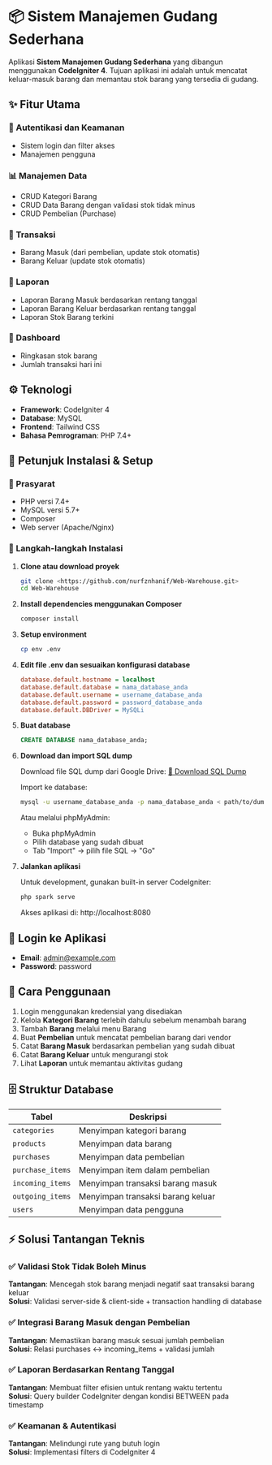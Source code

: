 # 📦 Sistem Manajemen Gudang Sederhana

Aplikasi **Sistem Manajemen Gudang Sederhana** yang dibangun menggunakan **CodeIgniter 4**. Tujuan aplikasi ini adalah untuk mencatat keluar-masuk barang dan memantau stok barang yang tersedia di gudang.

## ✨ Fitur Utama

### 🔐 Autentikasi dan Keamanan
- Sistem login dan filter akses
- Manajemen pengguna

### 📊 Manajemen Data
- CRUD Kategori Barang
- CRUD Data Barang dengan validasi stok tidak minus
- CRUD Pembelian (Purchase)

### 🔄 Transaksi
- Barang Masuk (dari pembelian, update stok otomatis)
- Barang Keluar (update stok otomatis)

### 📑 Laporan
- Laporan Barang Masuk berdasarkan rentang tanggal
- Laporan Barang Keluar berdasarkan rentang tanggal
- Laporan Stok Barang terkini

### 📌 Dashboard
- Ringkasan stok barang
- Jumlah transaksi hari ini

## ⚙️ Teknologi

- **Framework**: CodeIgniter 4
- **Database**: MySQL
- **Frontend**: Tailwind CSS
- **Bahasa Pemrograman**: PHP 7.4+

## 🚀 Petunjuk Instalasi & Setup

### 🔧 Prasyarat

- PHP versi 7.4+
- MySQL versi 5.7+
- Composer
- Web server (Apache/Nginx)

### 📝 Langkah-langkah Instalasi

1. **Clone atau download proyek**
   ```bash
   git clone <https://github.com/nurfznhanif/Web-Warehouse.git>
   cd Web-Warehouse
   ```

2. **Install dependencies menggunakan Composer**
   ```bash
   composer install
   ```

3. **Setup environment**
   ```bash
   cp env .env
   ```

4. **Edit file .env dan sesuaikan konfigurasi database**
   ```ini
   database.default.hostname = localhost
   database.default.database = nama_database_anda
   database.default.username = username_database_anda
   database.default.password = password_database_anda
   database.default.DBDriver = MySQLi
   ```

5. **Buat database**
   ```sql
   CREATE DATABASE nama_database_anda;
   ```

6. **Download dan import SQL dump**
   
   Download file SQL dump dari Google Drive:
   [📁 Download SQL Dump](https://drive.google.com/drive/folders/11nlgrY59WidBzfk-HkGrvpDZQcGkuGcD?hl=id)
   
   Import ke database:
   ```bash
   mysql -u username_database_anda -p nama_database_anda < path/to/dump.sql
   ```
   
   Atau melalui phpMyAdmin:
   - Buka phpMyAdmin
   - Pilih database yang sudah dibuat
   - Tab "Import" → pilih file SQL → "Go"

7. **Jalankan aplikasi**
   
   Untuk development, gunakan built-in server CodeIgniter:
   ```bash
   php spark serve
   ```
   
   Akses aplikasi di: http://localhost:8080

## 🔑 Login ke Aplikasi

- **Email**: admin@example.com
- **Password**: password

## 📘 Cara Penggunaan

1. Login menggunakan kredensial yang disediakan
2. Kelola **Kategori Barang** terlebih dahulu sebelum menambah barang
3. Tambah **Barang** melalui menu Barang
4. Buat **Pembelian** untuk mencatat pembelian barang dari vendor
5. Catat **Barang Masuk** berdasarkan pembelian yang sudah dibuat
6. Catat **Barang Keluar** untuk mengurangi stok
7. Lihat **Laporan** untuk memantau aktivitas gudang

## 🗄️ Struktur Database

| Tabel | Deskripsi |
|-------|-----------|
| `categories` | Menyimpan kategori barang |
| `products` | Menyimpan data barang |
| `purchases` | Menyimpan data pembelian |
| `purchase_items` | Menyimpan item dalam pembelian |
| `incoming_items` | Menyimpan transaksi barang masuk |
| `outgoing_items` | Menyimpan transaksi barang keluar |
| `users` | Menyimpan data pengguna |

## ⚡ Solusi Tantangan Teknis

### ✅ Validasi Stok Tidak Boleh Minus
**Tantangan**: Mencegah stok barang menjadi negatif saat transaksi barang keluar  
**Solusi**: Validasi server-side & client-side + transaction handling di database

### ✅ Integrasi Barang Masuk dengan Pembelian
**Tantangan**: Memastikan barang masuk sesuai jumlah pembelian  
**Solusi**: Relasi purchases ↔ incoming_items + validasi jumlah

### ✅ Laporan Berdasarkan Rentang Tanggal
**Tantangan**: Membuat filter efisien untuk rentang waktu tertentu  
**Solusi**: Query builder CodeIgniter dengan kondisi BETWEEN pada timestamp

### ✅ Keamanan & Autentikasi
**Tantangan**: Melindungi rute yang butuh login  
**Solusi**: Implementasi filters di CodeIgniter 4